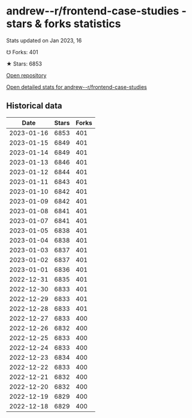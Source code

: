 # andrew--r/frontend-case-studies - stars & forks statistics

Stats updated on Jan 2023, 16

☋ Forks: 401

★ Stars: 6853

[Open repository](https://github.com/andrew--r/frontend-case-studies)

[Open detailed stats for andrew--r/frontend-case-studies](https://reviewgithub.com/rep/andrew--r/frontend-case-studies)

## Historical data
| Date | Stars | Forks |
|------|-------|-------|
| 2023-01-16 | 6853 | 401 | 
| 2023-01-15 | 6849 | 401 | 
| 2023-01-14 | 6849 | 401 | 
| 2023-01-13 | 6846 | 401 | 
| 2023-01-12 | 6844 | 401 | 
| 2023-01-11 | 6843 | 401 | 
| 2023-01-10 | 6842 | 401 | 
| 2023-01-09 | 6842 | 401 | 
| 2023-01-08 | 6841 | 401 | 
| 2023-01-07 | 6841 | 401 | 
| 2023-01-05 | 6838 | 401 | 
| 2023-01-04 | 6838 | 401 | 
| 2023-01-03 | 6837 | 401 | 
| 2023-01-02 | 6837 | 401 | 
| 2023-01-01 | 6836 | 401 | 
| 2022-12-31 | 6835 | 401 | 
| 2022-12-30 | 6833 | 401 | 
| 2022-12-29 | 6833 | 401 | 
| 2022-12-28 | 6833 | 401 | 
| 2022-12-27 | 6833 | 400 | 
| 2022-12-26 | 6832 | 400 | 
| 2022-12-25 | 6833 | 400 | 
| 2022-12-24 | 6833 | 400 | 
| 2022-12-23 | 6834 | 400 | 
| 2022-12-22 | 6833 | 400 | 
| 2022-12-21 | 6832 | 400 | 
| 2022-12-20 | 6832 | 400 | 
| 2022-12-19 | 6829 | 400 | 
| 2022-12-18 | 6829 | 400 | 

